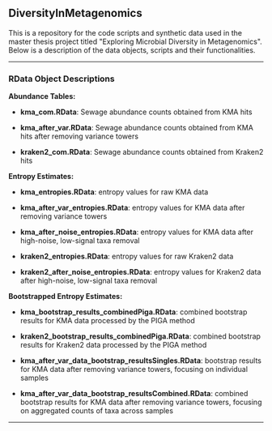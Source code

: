 ## DiversityInMetagenomics

This is a repository for the code scripts and synthetic data used in the master thesis project titled "Exploring Microbial Diversity in Metagenomics". Below is a description of the data objects, scripts and their functionalities.

---

### RData Object Descriptions

**Abundance Tables:**
- **kma_com.RData**: Sewage abundance counts obtained from KMA hits
- **kma_after_var.RData**: Sewage abundance counts obtained from KMA hits after removing variance towers

- **kraken2_com.RData**: Sewage abundance counts obtained from Kraken2 hits

**Entropy Estimates:**

- **kma_entropies.RData**: entropy values for raw KMA data
- **kma_after_var_entropies.RData**: entropy values for KMA data after removing variance towers
- **kma_after_noise_entropies.RData**: entropy values for KMA data after high-noise, low-signal taxa removal
 
- **kraken2_entropies.RData**: entropy values for raw Kraken2 data
- **kraken2_after_noise_entropies.RData**: entropy values for Kraken2 data after high-noise, low-signal taxa removal

**Bootstrapped Entropy Estimates:**

- **kma_bootstrap_results_combinedPiga.RData**: combined bootstrap results for KMA data processed by the PIGA method
- **kraken2_bootstrap_results_combinedPiga.RData**: combined bootstrap results for Kraken2 data processed by the PIGA method

- **kma_after_var_data_bootstrap_resultsSingles.RData**: bootstrap results for KMA data after removing variance towers, focusing on individual samples
- **kma_after_var_data_bootstrap_resultsCombined.RData**: combined bootstrap results for KMA data after removing variance towers, focusing on aggregated counts of taxa across samples

---


